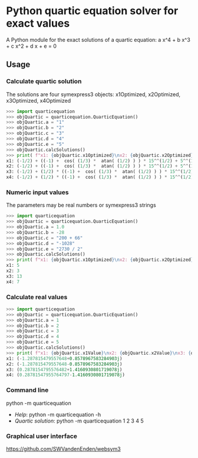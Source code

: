 # Python quartic equation solver for exact values

A Python module for the exact solutions of a quartic equation: a x^4 + b x^3 + c x^2 + d x + e = 0

## Usage

### Calculate quartic solution
The solutions are four symexpress3 objects: x1Optimized, x2Optimized, x3Optimized, x4Optimized
```py
>>> import quarticequation
>>> objQuartic = quarticequation.QuarticEquation()
>>> objQuartic.a = "1"
>>> objQuartic.b = "2"
>>> objQuartic.c = "3"
>>> objQuartic.d = "4"
>>> objQuartic.e = "5"
>>> objQuartic.calcSolutions()
>>> print( f"x1: {objQuartic.x1Optimized}\nx2: {objQuartic.x2Optimized}\nx3: {objQuartic.x3Optimized}\nx4: {objQuartic.x4Optimized}\n" )
x1: (-1/2) + ((-1) +  cos( (1/3) *  atan( (1/2) ) ) * 15^^(1/2) + 5^^(1/2) *  sin( (1/3) *  atan( (1/2) ) ) * (-1))^^(1/2) * (-1/2) + (1/2) * ((-2) + ((-1) +  cos( (1/3) *  atan( (1/2) ) ) * 15^^(1/2) + 5^^(1/2) *  sin( (1/3) *  atan( (1/2) ) ) * (-1))^^(-1/2) * 4 +  cos( (1/3) *  atan( (1/2) ) ) * 15^^(1/2) * (-1) + 5^^(1/2) *  sin( (1/3) *  atan( (1/2) ) ))^^(1/2)
x2: (-1/2) + ((-1) +  cos( (1/3) *  atan( (1/2) ) ) * 15^^(1/2) + 5^^(1/2) *  sin( (1/3) *  atan( (1/2) ) ) * (-1))^^(1/2) * (-1/2) + ((-2) + ((-1) +  cos( (1/3) *  atan( (1/2) ) ) * 15^^(1/2) + 5^^(1/2) *  sin( (1/3) *  atan( (1/2) ) ) * (-1))^^(-1/2) * 4 +  cos( (1/3) *  atan( (1/2) ) ) * 15^^(1/2) * (-1) + 5^^(1/2) *  sin( (1/3) *  atan( (1/2) ) ))^^(1/2) * (-1/2)
x3: (-1/2) + (1/2) * ((-1) +  cos( (1/3) *  atan( (1/2) ) ) * 15^^(1/2) + 5^^(1/2) *  sin( (1/3) *  atan( (1/2) ) ) * (-1))^^(1/2) + (1/2) * ((-2) + (-4) * ((-1) +  cos( (1/3) *  atan( (1/2) ) ) * 15^^(1/2) + 5^^(1/2) *  sin( (1/3) *  atan( (1/2) ) ) * (-1))^^(-1/2) +  cos( (1/3) *  atan( (1/2) ) ) * 15^^(1/2) * (-1) + 5^^(1/2) *  sin( (1/3) *  atan( (1/2) ) ))^^(1/2)
x4: (-1/2) + (1/2) * ((-1) +  cos( (1/3) *  atan( (1/2) ) ) * 15^^(1/2) + 5^^(1/2) *  sin( (1/3) *  atan( (1/2) ) ) * (-1))^^(1/2) + ((-2) + (-4) * ((-1) +  cos( (1/3) *  atan( (1/2) ) ) * 15^^(1/2) + 5^^(1/2) *  sin( (1/3) *  atan( (1/2) ) ) * (-1))^^(-1/2) +  cos( (1/3) *  atan( (1/2) ) ) * 15^^(1/2) * (-1) + 5^^(1/2) *  sin( (1/3) *  atan( (1/2) ) ))^^(1/2) * (-1/2)```
```

### Numeric input values
The parameters may be real numbers or symexpress3 strings
```py
>>> import quarticequation
>>> objQuartic = quarticequation.QuarticEquation()
>>> objQuartic.a = 1.0
>>> objQuartic.b = -28
>>> objQuartic.c = "200 + 66"
>>> objQuartic.d = "-1028"
>>> objQuartic.e = "2730 / 2"
>>> objQuartic.calcSolutions()
>>> print( f"x1: {objQuartic.x1Optimized}\nx2: {objQuartic.x2Optimized}\nx3: {objQuartic.x3Optimized}\nx4: {objQuartic.x4Optimized}\n" )
x1: 5
x2: 3
x3: 13
x4: 7
```

### Calculate real values
```py
>>> import quarticequation
>>> objQuartic = quarticequation.QuarticEquation()
>>> objQuartic.a = 1
>>> objQuartic.b = 2
>>> objQuartic.c = 3
>>> objQuartic.d = 4
>>> objQuartic.e = 5
>>> objQuartic.calcSolutions()
>>> print( f"x1: {objQuartic.x1Value}\nx2: {objQuartic.x2Value}\nx3: {objQuartic.x3Value}\nx4: {objQuartic.x4Value}\n" )
x1: (-1.287815479557648+0.8578967583284903j)
x2: (-1.287815479557648-0.8578967583284903j)
x3: (0.2878154795576482+1.4160930801719078j)
x4: (0.28781547955764797-1.4160930801719078j)
```


### Command line
python -m quarticequation

- *Help*: python -m quarticequation  -h
- *Quartic solution*: python -m quarticequation 1 2 3 4 5

### Graphical user interface
https://github.com/SWVandenEnden/websym3

